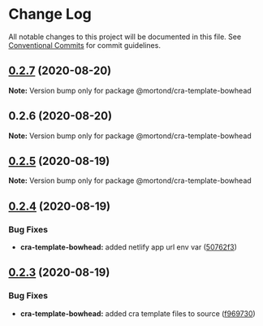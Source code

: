# Change Log

All notable changes to this project will be documented in this file.
See [Conventional Commits](https://conventionalcommits.org) for commit guidelines.

## [0.2.7](https://github.com/daithimorton/bowhead/compare/@mortond/cra-template-bowhead@0.2.6...@mortond/cra-template-bowhead@0.2.7) (2020-08-20)

**Note:** Version bump only for package @mortond/cra-template-bowhead





## 0.2.6 (2020-08-20)

**Note:** Version bump only for package @mortond/cra-template-bowhead





## [0.2.5](https://github.com/daithimorton/bowhead/compare/@mortond/cra-template-bowhead@0.2.4...@mortond/cra-template-bowhead@0.2.5) (2020-08-19)

**Note:** Version bump only for package @mortond/cra-template-bowhead





## [0.2.4](https://github.com/daithimorton/bowhead/compare/@mortond/cra-template-bowhead@0.2.3...@mortond/cra-template-bowhead@0.2.4) (2020-08-19)


### Bug Fixes

* **cra-template-bowhead:** added netlify app url env var ([50762f3](https://github.com/daithimorton/bowhead/commit/50762f31f9e9497b97048c420c4fafc50a38050f))





## [0.2.3](https://github.com/daithimorton/bowhead/compare/@mortond/cra-template-bowhead@0.2.2...@mortond/cra-template-bowhead@0.2.3) (2020-08-19)


### Bug Fixes

* **cra-template-bowhead:** added cra template files to source ([f969730](https://github.com/daithimorton/bowhead/commit/f96973015951132f24fc5b313efb7310d6e286e2))
